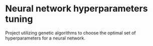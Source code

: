 # Neural network hyperparameters tuning
Project utilizing genetic algorithms to choose the optimal set of hyperparameters for a neural network.
